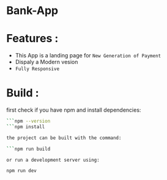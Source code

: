 # Bank-App

# Features :
- This App is a landing page for `New Generation of Payment` 
- Dispaly a Modern vesion
- `Fully Responsive`

# Build :
first check if you have npm and install dependencies:
```sh
```npm --version
```npm install

the project can be built with the command:

```npm run build

or run a development server using:

npm run dev
```
